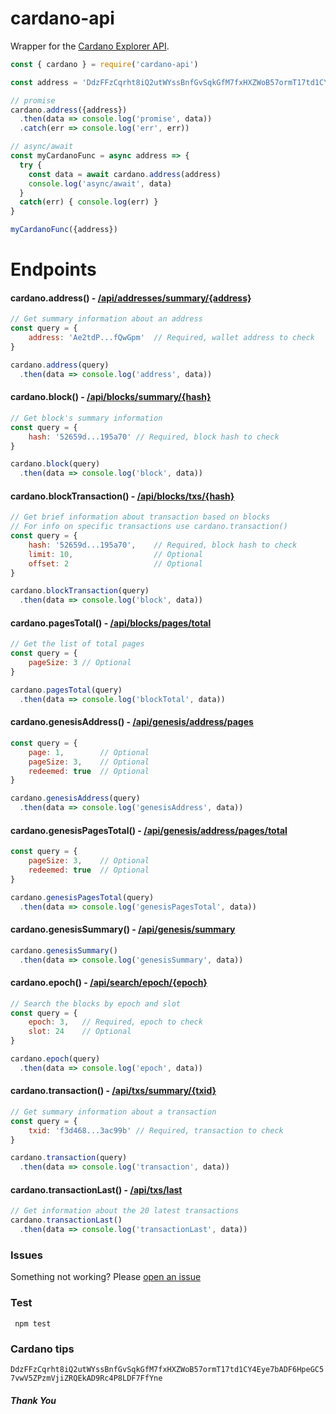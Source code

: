 # cardano-api

Wrapper for the [Cardano Explorer API](https://cardanodocs.com/technical/explorer/api/).  

```js
const { cardano } = require('cardano-api')

const address = 'DdzFFzCqrht8iQ2utWYssBnfGvSqkGfM7fxHXZWoB57ormT17td1CY4Eye7bADF6HpeGC57vwV5ZPzmVjiZRQEkAD9Rc4P8LDF7FfYne'

// promise
cardano.address({address})
  .then(data => console.log('promise', data))
  .catch(err => console.log('err', err))

// async/await
const myCardanoFunc = async address => {
  try {
    const data = await cardano.address(address)
    console.log('async/await', data)  
  }
  catch(err) { console.log(err) }
}

myCardanoFunc({address})
```

# Endpoints

#### cardano.address() - [/api/addresses/summary/{address}](https://cardanodocs.com/technical/explorer/api/#path--api-addresses-summary--address-)

```js
// Get summary information about an address
const query = {
    address: 'Ae2tdP...fQwGpm'  // Required, wallet address to check
}

cardano.address(query)
  .then(data => console.log('address', data))
```

#### cardano.block() - [/api/blocks/summary/{hash}](https://cardanodocs.com/technical/explorer/api/#path--api-blocks-summary--hash-)
```js
// Get block's summary information
const query = {
    hash: '52659d...195a70' // Required, block hash to check
}

cardano.block(query)
  .then(data => console.log('block', data))
```

#### cardano.blockTransaction() - [/api/blocks/txs/{hash}](https://cardanodocs.com/technical/explorer/api/#path--api-blocks-txs--hash-)
```js
// Get brief information about transaction based on blocks
// For info on specific transactions use cardano.transaction()
const query = {
    hash: '52659d...195a70',    // Required, block hash to check
    limit: 10,                  // Optional
    offset: 2                   // Optional
}

cardano.blockTransaction(query)
  .then(data => console.log('block', data))
```

#### cardano.pagesTotal() - [/api/blocks/pages/total](https://cardanodocs.com/technical/explorer/api/#path--api-blocks-pages-total)

```js
// Get the list of total pages
const query = {
    pageSize: 3 // Optional
}

cardano.pagesTotal(query)
  .then(data => console.log('blockTotal', data))
```

#### cardano.genesisAddress() - [/api/genesis/address/pages](https://cardanodocs.com/technical/explorer/api/#path--api-genesis-address-pages)

```js
const query = {
    page: 1,        // Optional
    pageSize: 3,    // Optional
    redeemed: true  // Optional
}

cardano.genesisAddress(query)
  .then(data => console.log('genesisAddress', data))
```

#### cardano.genesisPagesTotal() - [/api/genesis/address/pages/total](https://cardanodocs.com/technical/explorer/api/#path--api-genesis-address-pages-total)

```js
const query = {
    pageSize: 3,    // Optional
    redeemed: true  // Optional
}

cardano.genesisPagesTotal(query)
  .then(data => console.log('genesisPagesTotal', data))
```

#### cardano.genesisSummary() - [/api/genesis/summary](https://cardanodocs.com/technical/explorer/api/#path--api-genesis-summary)

```js
cardano.genesisSummary()
  .then(data => console.log('genesisSummary', data))
```

#### cardano.epoch() - [/api/search/epoch/{epoch}](https://cardanodocs.com/technical/explorer/api/#path--api-search-epoch--epoch-)

```js
// Search the blocks by epoch and slot
const query = {
    epoch: 3,   // Required, epoch to check
    slot: 24    // Optional
}

cardano.epoch(query)
  .then(data => console.log('epoch', data))
```

#### cardano.transaction() - [/api/txs/summary/{txid}](https://cardanodocs.com/technical/explorer/api/#path--api-txs-summary--txid-)

```js
// Get summary information about a transaction
const query = {
    txid: 'f3d468...3ac99b' // Required, transaction to check
}

cardano.transaction(query)
  .then(data => console.log('transaction', data))
```

#### cardano.transactionLast() - [/api/txs/last](https://cardanodocs.com/technical/explorer/api/#path--api-txs-last)

```js
// Get information about the 20 latest transactions
cardano.transactionLast()
  .then(data => console.log('transactionLast', data))
```

### Issues

Something not working?  Please [open an issue](https://github.com/funador/cardano-api/issues)

### Test

``` npm test```

### Cardano tips
 ```DdzFFzCqrht8iQ2utWYssBnfGvSqkGfM7fxHXZWoB57ormT17td1CY4Eye7bADF6HpeGC57vwV5ZPzmVjiZRQEkAD9Rc4P8LDF7FfYne```
 
##### Thank You